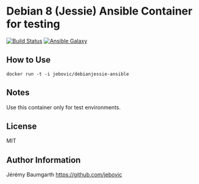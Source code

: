 Debian 8 (Jessie) Ansible Container for testing
===============================================

[![Build Status](https://travis-ci.org/jebovic/docker-debianjessie-ansible.svg?branch=master)](https://travis-ci.org/jebovic/docker-debianjessie-ansible) [![Ansible Galaxy](https://img.shields.io/badge/hub.docker.com-jebovic/debianjessie--ansible-blue.svg?style=flat)](https://hub.docker.com/r/jebovic/debianjessie-ansible)

How to Use
----------

```
docker run -t -i jebovic/debianjessie-ansible
```

Notes
-----

Use this container only for test environments.

License
-------

MIT

Author Information
------------------

Jérémy Baumgarth https://github.com/jebovic